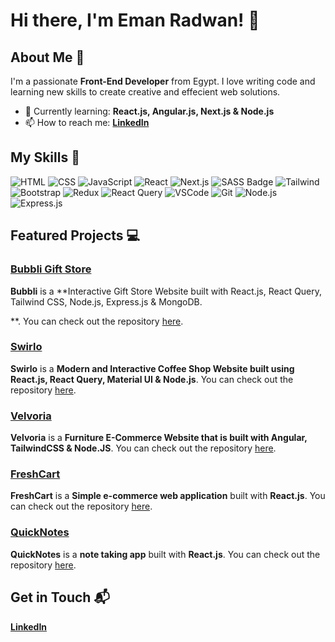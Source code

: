 # Hi there, I'm Eman Radwan! 👋

## About Me 🚀

I'm a passionate **Front-End Developer** from Egypt. I love writing code and learning new skills to create creative and effecient web solutions.

- 🌱 Currently learning: **React.js, Angular.js, Next.js & Node.js**
- 📫 How to reach me: **[LinkedIn](https://www.linkedin.com/in/eman-radwan99/)**

## My Skills 🧠

![HTML](https://img.shields.io/badge/-HTML-E34F26?style=flat-square&logo=html5&logoColor=white)
![CSS](https://img.shields.io/badge/-CSS-1572B6?style=flat-square&logo=css3&logoColor=white)
![JavaScript](https://img.shields.io/badge/-JavaScript-F7DF1E?style=flat-square&logo=javascript&logoColor=black)
![React](https://img.shields.io/badge/-React-61DAFB?style=flat-square&logo=react&logoColor=black)
![Next.js](https://img.shields.io/badge/next.js-000000?style=for-the-badge&logo=nextdotjs&logoColor=white)
![SASS Badge](https://img.shields.io/badge/Sass-CC6699?style=for-the-badge&logo=sass&logoColor=white)
![Tailwind](https://img.shields.io/badge/Tailwind_CSS-092749?style=for-the-badge&logo=tailwindcss&logoColor=06B6D4&labelColor=000000)
![Bootstrap](https://img.shields.io/badge/Bootstrap-563D7C?style=for-the-badge&logo=bootstrap&logoColor=white)
![Redux](https://img.shields.io/badge/Redux-593D88?style=for-the-badge&logo=redux&logoColor=white)
![React Query](https://img.shields.io/badge/-React_Query-FF4154?style=for-the-badge&logo=react%20query&logoColor=white)
![VSCode](https://img.shields.io/badge/Visual_Studio-0078d7?style=for-the-badge&logo=visual%20studio&logoColor=white)
![Git](https://img.shields.io/badge/Git-F05032?style=for-the-badge&logo=git&logoColor=white)
![Node.js](https://img.shields.io/badge/-Node.js-339933?style=flat-square&logo=node.js&logoColor=white)
![Express.js](https://img.shields.io/badge/Express.js-000000?style=for-the-badge&logo=express&logoColor=white)

## Featured Projects 💻

### [Bubbli Gift Store](https://bubbli-gifts.netlify.app/)

**Bubbli** is a **Interactive Gift Store Website built with React.js, React Query, Tailwind CSS, Node.js, Express.js & MongoDB.

**. You can check out the repository [here](https://github.com/EmanRadwan114/bubbli).

### [Swirlo](https://swirlo.netlify.app/)

**Swirlo** is a **Modern and Interactive Coffee Shop Website built using React.js, React Query, Material UI & Node.js**. You can check out the repository [here](https://github.com/EmanRadwan114/swirlo).

### [Velvoria](https://velvoria.netlify.app/home)

**Velvoria** is a **Furniture E-Commerce Website that is built with Angular, TailwindCSS & Node.JS**. You can check out the repository [here](https://github.com/EmanRadwan114/velvoria).

### [FreshCart](https://fresh-cart-ecommerce.vercel.app)

**FreshCart** is a **Simple e-commerce web application** built with **React.js**. You can check out the repository [here](https://github.com/EmanRadwan114/Fresh-Cart).

### [QuickNotes](https://quick-notes-xi.vercel.app)

**QuickNotes** is a **note taking app** built with **React.js**. You can check out the repository [here](https://github.com/EmanRadwan114/QuickNotes).

## Get in Touch 📬

**[LinkedIn](https://www.linkedin.com/in/eman-radwan-8601b122a/)**
